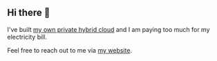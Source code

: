 ## Hi there 👋
I've built [my own private hybrid cloud](https://github.com/soerenschneider/soeren.cloud) and I am paying too much for my electricity bill.

Feel free to reach out to me via [my website](https://www.soerenschneider.com).
